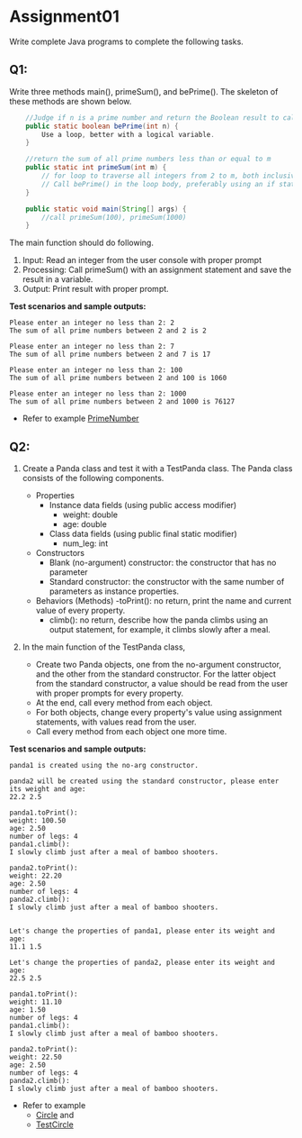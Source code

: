# Assignment01
Write complete Java programs to complete the following tasks.

## Q1:

Write three methods main(), primeSum(), and bePrime(). The skeleton of these methods are shown below.

```java
	//Judge if n is a prime number and return the Boolean result to caller
	public static boolean bePrime(int n) {
		Use a loop, better with a logical variable.
	}

	//return the sum of all prime numbers less than or equal to m
	public static int primeSum(int m) {
		// for loop to traverse all integers from 2 to m, both inclusive
		// Call bePrime() in the loop body, preferably using an if statement
	}

	public static void main(String[] args) {
		//call primeSum(100), primeSum(1000)
	}
```

The main function should do following.

1) Input: Read an integer from the user console with proper prompt
2) Processing: Call primeSum() with an assignment statement and save the result in a variable.
3) Output: Print result with proper prompt.

**Test scenarios and sample outputs:**

```
Please enter an integer no less than 2: 2
The sum of all prime numbers between 2 and 2 is 2
 
Please enter an integer no less than 2: 7
The sum of all prime numbers between 2 and 7 is 17
 
Please enter an integer no less than 2: 100
The sum of all prime numbers between 2 and 100 is 1060
 
Please enter an integer no less than 2: 1000
The sum of all prime numbers between 2 and 1000 is 76127
```

* Refer to example [PrimeNumber](../demos/demo1/PrimeNumber.java)

## Q2:

1. Create a Panda class and test it with a TestPanda class.
The Panda class consists of the following components.
   - Properties 
     - Instance data fields (using public access modifier) 
       - weight: double
       - age: double
     - Class data fields (using public final static modifier)
       - num_leg: int
   - Constructors 
     - Blank (no-argument) constructor: the constructor that has no parameter
     - Standard constructor: the constructor with the same number of parameters as instance properties.
   - Behaviors (Methods) 
     -toPrint(): no return, print the name and current value of every property.
     - climb(): no return, describe how the panda climbs using an output statement, for example, it climbs slowly after a meal.

1. In the main function of the TestPanda class,
   - Create two Panda objects, one from the no-argument constructor, and the other from the standard constructor. For the latter object from the standard constructor, a value should be read from the user with proper prompts for every property.
   - At the end, call every method from each object.
   - For both objects, change every property's value using assignment statements, with values read from the user.
   - Call every method from each object one more time.


**Test scenarios and sample outputs:**

```
panda1 is created using the no-arg constructor.

panda2 will be created using the standard constructor, please enter its weight and age: 
22.2 2.5

panda1.toPrint(): 
weight: 100.50
age: 2.50
number of legs: 4
panda1.climb(): 
I slowly climb just after a meal of bamboo shooters.

panda2.toPrint(): 
weight: 22.20
age: 2.50
number of legs: 4
panda2.climb(): 
I slowly climb just after a meal of bamboo shooters.


Let's change the properties of panda1, please enter its weight and age: 
11.1 1.5 

Let's change the properties of panda2, please enter its weight and age: 
22.5 2.5

panda1.toPrint(): 
weight: 11.10
age: 1.50
number of legs: 4
panda1.climb(): 
I slowly climb just after a meal of bamboo shooters.

panda2.toPrint(): 
weight: 22.50
age: 2.50
number of legs: 4
panda2.climb(): 
I slowly climb just after a meal of bamboo shooters.
```

* Refer to example
  * [Circle](../demos/demo1/Circle.java) and
  * [TestCircle](../demos/demo1/TestCircle.java)